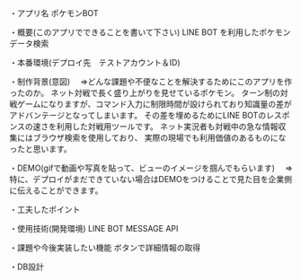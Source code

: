 ・アプリ名
ポケモンBOT

・概要(このアプリでできることを書いて下さい)
LINE BOT を利用したポケモンデータ検索

・本番環境(デプロイ先　テストアカウント＆ID)


・制作背景(意図)
　⇒どんな課題や不便なことを解決するためにこのアプリを作ったのか。
ネット対戦で長く盛り上がりを見せているポケモン。
ターン制の対戦ゲームになりますが、コマンド入力に制限時間が設けられており知識量の差がアドバンテージとなってしまいます。
その差を埋めるためにLINE BOTのレスポンスの速さを利用した対戦用ツールです。
ネット実況者も対戦中の急な情報収集にはブラウザ検索を使用しており、
実際の現場でも利用価値のあるものになったと思います。

・DEMO(gifで動画や写真を貼って、ビューのイメージを掴んでもらいます)
　⇒特に、デプロイがまだできていない場合はDEMOをつけることで見た目を企業側に伝えることができます。

・工夫したポイント


・使用技術(開発環境)
LINE BOT
MESSAGE API

・課題や今後実装したい機能
ボタンで詳細情報の取得

・DB設計